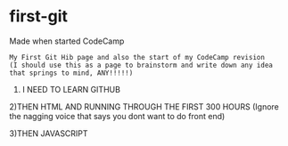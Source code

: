 # first-git
Made when started CodeCamp

    My First Git Hib page and also the start of my CodeCamp revision 
    (I should use this as a page to brainstorm and write down any idea that springs to mind, ANY!!!!!)
    
 1) I NEED TO LEARN GITHUB 
 
 
 
 2)THEN HTML AND RUNNING THROUGH THE FIRST 300 HOURS (Ignore the nagging voice that says you dont want to do front end)
 
 
 
 3)THEN JAVASCRIPT 

